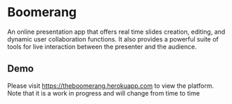 # Boomerang
An online presentation app that offers real time slides creation, editing, and dynamic user collaboration functions. It also provides a powerful suite of tools for live interaction between the presenter and the audience.

## Demo
Please visit  https://theboomerang.herokuapp.com to view the platform. Note that it is a work in progress and will change from time to time
